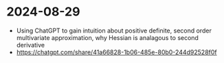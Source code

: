 # 2024-08-29
* Using ChatGPT to gain intuition about positive definite, second order multivariate approximation, why Hessian is analagous to second derivative
* https://chatgpt.com/share/41a66828-1b06-485e-80b0-244d92528f0f